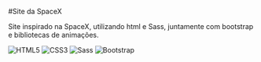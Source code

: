 #Site da SpaceX

Site inspirado na SpaceX, utilizando html e Sass, juntamente com bootstrap e bibliotecas de animações.



![HTML5](https://img.shields.io/badge/-HTML5-232323?style=flat&labelColor=E34F26&logo=html5&logoColor=ffffff) 
![CSS3](https://img.shields.io/badge/-CSS3-232323?style=flat&labelColor=1572B6&logo=css3&logoColor=ffffff)
![Sass](https://img.shields.io/badge/-Sass-232323?style=flat&labelColor=CC6699&logo=sass&logoColor=ffffff)
![Bootstrap](https://img.shields.io/badge/-Bootstrap-232323?style=flat&labelColor=7952B3&logo=bootstrap&logoColor=ffffff)
